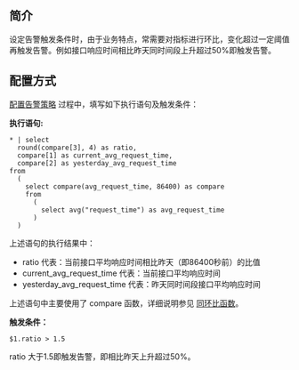 ## 简介

设定告警触发条件时，由于业务特点，常需要对指标进行环比，变化超过一定阈值再触发告警。例如接口响应时间相比昨天同时间段上升超过50%即触发告警。





## 配置方式

[配置告警策略](https://cloud.tencent.com/document/product/614/51742) 过程中，填写如下执行语句及触发条件：

**执行语句:**

```
* | select 
  round(compare[3], 4) as ratio, 
  compare[1] as current_avg_request_time, 
  compare[2] as yesterday_avg_request_time 
from 
  (
    select compare(avg_request_time, 86400) as compare 
    from 
      (
        select avg("request_time") as avg_request_time
      )
  )
```
上述语句的执行结果中：

* ratio 代表：当前接口平均响应时间相比昨天（即86400秒前）的比值
* current_avg_request_time 代表：当前接口平均响应时间
* yesterday_avg_request_time 代表：昨天同时间段接口平均响应时间

上述语句中主要使用了 compare 函数，详细说明参见 [同环比函数](https://cloud.tencent.com/document/product/614/63801)。



**触发条件：**

```
$1.ratio > 1.5
```

ratio 大于1.5即触发告警，即相比昨天上升超过50%。
